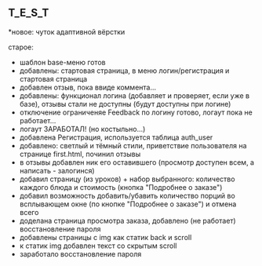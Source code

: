 T_E_S_T
-------

*новое: чуток адаптивной вёрстки

старое:
- шаблон base-меню готов
- добавлены: стартовая страница, в меню логин/регистрация и стартовая страница
- добавлен отзыв, пока ввиде коммента...
- добавлены: функционал логина (добавляет и проверяет, если уже в базе), отзывы стали не доступны (будут доступны при логине)
- отключение ограниченяе Feedback по логину готово, логаут пока не работает...
- логаут ЗАРАБОТАЛ! (но костыльно...)
- добавлена Регистрация, используется таблица auth_user
- добавлено: светлый и тёмный стили, приветствие пользователя на странице first.html, починил отзывы
- в отзывы добавлен ник его оставившего (просмотр доступен всем, а написать - залогинся)
- добавил страницу (из уроков) + набор выбранного: количество каждого блюда и стоимость (кнопка "Подробнее о заказе")
- добавил возможность добавить/убавить количество порций во всплывающем окне (по кнопке "Подробнее о заказе") и отмена всего
- доделана страница просмотра заказа, добавлено (не работает) восстановление пароля
- добавлены страницы с img как статик back и scroll
- к статик img добавлен текст со скрытым scroll
- заработало восстановление пароля